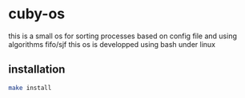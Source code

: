 # cuby-os
this is a small os for sorting processes based on config file and using algorithms fifo/sjf
this os is developped using bash under linux
## installation
```bash
make install
```
